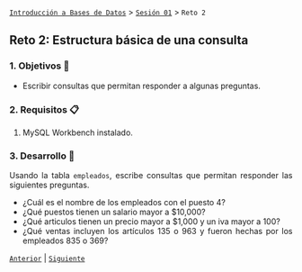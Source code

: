 [`Introducción a Bases de Datos`](../../Readme.md) > [`Sesión 01`](../Readme.md) > `Reto 2`
	
## Reto 2: Estructura básica de una consulta

<div style="text-align: justify;">

### 1. Objetivos :dart:

- Escribir consultas que permitan responder a algunas preguntas.

### 2. Requisitos :clipboard:

1. MySQL Workbench instalado.

### 3. Desarrollo :rocket:

Usando la tabla `empleados`, escribe consultas que permitan responder las siguientes preguntas.

- ¿Cuál es el nombre de los empleados con el puesto 4?
- ¿Qué puestos tienen un salario mayor a $10,000?
- ¿Qué articulos tienen un precio mayor a $1,000 y un iva mayor a 100?
- ¿Qué ventas incluyen los artículos 135 o 963 y fueron hechas por los empleados 835 o 369?

[`Anterior`](../Ejemplo-03/Readme.md) | [`Siguiente`](../Readme.md#ordenamientos-y-límites)

</div>
